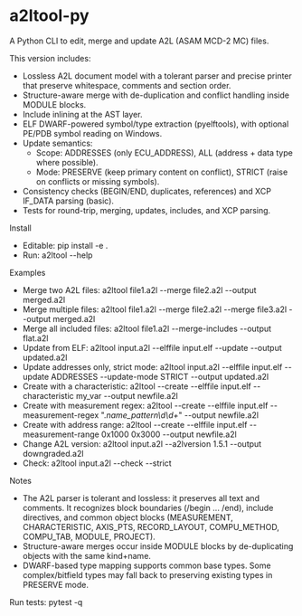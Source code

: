 # a2ltool-py

A Python CLI to edit, merge and update A2L (ASAM MCD-2 MC) files.

This version includes:
- Lossless A2L document model with a tolerant parser and precise printer that preserve whitespace, comments and section order.
- Structure-aware merge with de-duplication and conflict handling inside MODULE blocks.
- Include inlining at the AST layer.
- ELF DWARF-powered symbol/type extraction (pyelftools), with optional PE/PDB symbol reading on Windows.
- Update semantics:
  - Scope: ADDRESSES (only ECU_ADDRESS), ALL (address + data type where possible).
  - Mode: PRESERVE (keep primary content on conflict), STRICT (raise on conflicts or missing symbols).
- Consistency checks (BEGIN/END, duplicates, references) and XCP IF_DATA parsing (basic).
- Tests for round-trip, merging, updates, includes, and XCP parsing.

Install
- Editable: pip install -e .
- Run: a2ltool --help

Examples
- Merge two A2L files:
  a2ltool file1.a2l --merge file2.a2l --output merged.a2l
- Merge multiple files:
  a2ltool file1.a2l --merge file2.a2l --merge file3.a2l --output merged.a2l
- Merge all included files:
  a2ltool file1.a2l --merge-includes --output flat.a2l
- Update from ELF:
  a2ltool input.a2l --elffile input.elf --update --output updated.a2l
- Update addresses only, strict mode:
  a2ltool input.a2l --elffile input.elf --update ADDRESSES --update-mode STRICT --output updated.a2l
- Create with a characteristic:
  a2ltool --create --elffile input.elf --characteristic my_var --output newfile.a2l
- Create with measurement regex:
  a2ltool --create --elffile input.elf --measurement-regex ".*name_pattern\\d\\d+*" --output newfile.a2l
- Create with address range:
  a2ltool --create --elffile input.elf --measurement-range 0x1000 0x3000 --output newfile.a2l
- Change A2L version:
  a2ltool input.a2l --a2lversion 1.5.1 --output downgraded.a2l
- Check:
  a2ltool input.a2l --check --strict

Notes
- The A2L parser is tolerant and lossless: it preserves all text and comments. It recognizes block boundaries (/begin ... /end), include directives, and common object blocks (MEASUREMENT, CHARACTERISTIC, AXIS_PTS, RECORD_LAYOUT, COMPU_METHOD, COMPU_TAB, MODULE, PROJECT).
- Structure-aware merges occur inside MODULE blocks by de-duplicating objects with the same kind+name.
- DWARF-based type mapping supports common base types. Some complex/bitfield types may fall back to preserving existing types in PRESERVE mode.

Run tests:
  pytest -q
